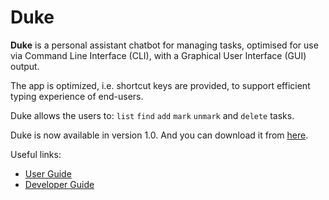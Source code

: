 # Duke

**Duke** is a personal assistant chatbot for managing tasks, optimised for use via Command Line Interface (CLI), with a Graphical User Interface (GUI) output.

The app is optimized, i.e. shortcut keys are provided, to support efficient typing experience of end-users.

Duke allows the users to: <code>list</code> <code>find</code> <code>add</code> <code>mark</code> <code>unmark</code> and <code>delete</code> tasks.

Duke is now available in version 1.0. And you can download it from [here](https://github.com/badassengineer/ip/releases).

Useful links:
* [User Guide](UserGuide.md)
* [Developer Guide](DeveloperGuide.md)